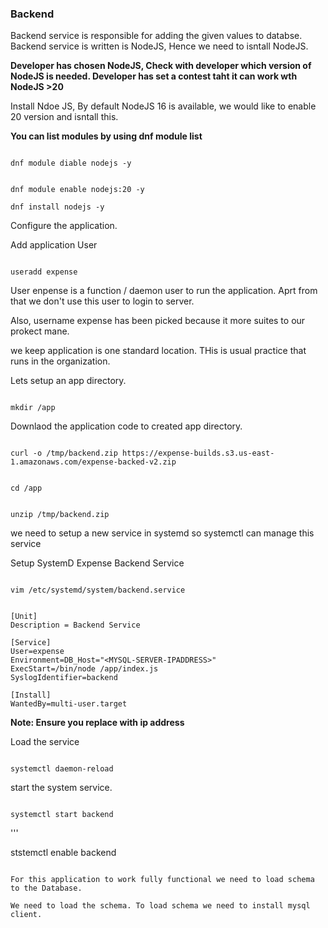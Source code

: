 ### Backend
Backend service is responsible for adding the given values to databse. Backend service is written is NodeJS, Hence we need to isntall NodeJS.

**Developer has chosen NodeJS, Check with developer which version of NodeJS is needed. Developer has set a contest taht it can work wth NodeJS  >20**

Install Ndoe JS, By default NodeJS 16 is available, we would like to enable 20 version and isntall this.

**You can list modules by using dnf module list**

```

dnf module diable nodejs -y
```
```

dnf module enable nodejs:20 -y
```

```
dnf install nodejs -y
```

Configure the application.

Add application User
```

useradd expense
```

User enpense is a function / daemon user to run the application. Aprt from that we don't use this user to login to server.

Also, username expense has been picked because it more suites to our prokect mane.

we keep application is one standard location. THis is usual practice that runs in the organization.

Lets setup an app directory.

```

mkdir /app
```

Downlaod the application code to created app directory.

```

curl -o /tmp/backend.zip https://expense-builds.s3.us-east-1.amazonaws.com/expense-backed-v2.zip
```

```

cd /app
```

```

unzip /tmp/backend.zip
```



we need to setup a new service in systemd so systemctl can manage this service

Setup SystemD Expense Backend Service

```

vim /etc/systemd/system/backend.service
```

```

[Unit]
Description = Backend Service

[Service]
User=expense
Environment=DB_Host="<MYSQL-SERVER-IPADDRESS>"
ExecStart=/bin/node /app/index.js
SyslogIdentifier=backend

[Install]
WantedBy=multi-user.target
```

**Note: Ensure you replace <MYSQL-server-IPADDRESS> with ip address**

Load the service 

```

systemctl daemon-reload
```

start the system service.
```

systemctl start backend
```

'''

ststemctl enable backend
```

For this application to work fully functional we need to load schema to the Database.

We need to load the schema. To load schema we need to install mysql client.


